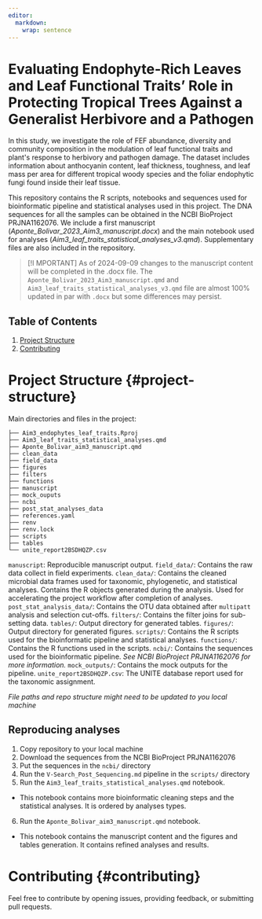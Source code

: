 ```yaml
---
editor: 
  markdown: 
    wrap: sentence
---
```


# Evaluating Endophyte-Rich Leaves and Leaf Functional Traits’ Role in Protecting Tropical Trees Against a Generalist Herbivore and a Pathogen

In this study, we investigate the role of FEF abundance, diversity and community composition in the modulation of leaf functional traits and plant's response to herbivory and pathogen damage.
The dataset includes information about anthocyanin content, leaf thickness, toughness, and leaf mass per area for different tropical woody species and the foliar endophytic fungi found inside their leaf tissue.

This repository contains the R scripts, notebooks and sequences used for bioinformatic pipeline and statistical analyses used in this project.
The DNA sequences for all the samples can be obtained in the NCBI BioProject PRJNA1162076.
We include a first manuscript (*Aponte_Bolivar_2023_Aim3_manuscript.docx*) and the main notebook used for analyses (*Aim3_leaf_traits_statistical_analyses_v3.qmd*).
Supplementary files are also included in the repository.

> \[!I
> MPORTANT\] As of 2024-09-09 changes to the manuscript content will be completed in the .docx file.
> The `Aponte_Bolivar_2023_Aim3_manuscript.qmd` and `Aim3_leaf_traits_statistical_analyses_v3.qmd` file are almost 100% updated in par with `.docx` but some differences may persist.

## Table of Contents

1.  [Project Structure](#project-structure)
2.  [Contributing](#contributing)

# Project Structure {#project-structure}

Main directories and files in the project:

```         
├── Aim3_endophytes_leaf_traits.Rproj
├── Aim3_leaf_traits_statistical_analyses.qmd
├── Aponte_Bolivar_aim3_manuscript.qmd
├── clean_data
├── field_data
├── figures
├── filters
├── functions
├── manuscript
├── mock_ouputs
├── ncbi
├── post_stat_analyses_data
├── references.yaml
├── renv
├── renv.lock
├── scripts
├── tables
└── unite_report2BSDHQZP.csv
```

`manuscript`: Reproducible manuscript output.
`field_data/`: Contains the raw data collect in field experiments.
`clean_data/`: Contains the cleaned microbial data frames used for taxonomic, phylogenetic, and statistical analyses.
Contains the R objects generated during the analysis.
Used for accelerating the project workflow after completion of analyses.
`post_stat_analysis_data/`: Contains the OTU data obtained after `multipatt` analysis and selection cut-offs.
`filters/`: Contains the filter joins for sub-setting data.
`tables/`: Output directory for generated tables.
`figures/`: Output directory for generated figures.
`scripts/`: Contains the R scripts used for the bioinformatic pipeline and statistical analyses.
`functions/`: Contains the R functions used in the scripts.
`ncbi/`: Contains the sequences used for the bioinformatic pipeline. *See NCBI BioProject PRJNA1162076 for more information.*
`mock_outputs/`: Contains the mock outputs for the pipeline.
`unite_report2BSDHQZP.csv`: The UNITE database report used for the taxonomic assignment.

*File paths and repo structure might need to be updated to you local machine*

## Reproducing analyses

1. Copy repository to your local machine
2. Download the sequences from the NCBI BioProject PRJNA1162076
3. Put the sequences in the `ncbi/` directory
4. Run the `V-Search_Post_Sequencing.md` pipeline in the `scripts/` directory
5. Run the `Aim3_leaf_traits_statistical_analyses.qmd` notebook.
  - This notebook contains more bioinformatic cleaning steps and the statistical analyses. It is ordered by analyses types.
6. Run the `Aponte_Bolivar_aim3_manuscript.qmd` notebook.
  - This notebook contains the manuscript content and the figures and tables generation. It contains refined analyses and results.

# Contributing {#contributing}

Feel free to contribute by opening issues, providing feedback, or submitting pull requests.
